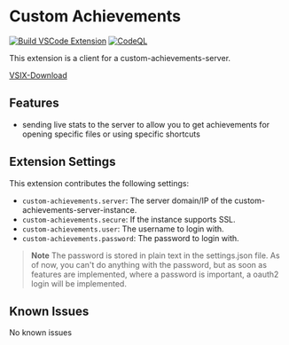 # Custom Achievements

[![Build VSCode Extension](https://github.com/J0J0HA/custom-achievements-plugin-vscode/actions/workflows/push.yml/badge.svg)](https://github.com/J0J0HA/custom-achievements-plugin-vscode/actions/workflows/push.yml)
[![CodeQL](https://github.com/J0J0HA/custom-achievements-plugin-vscode/actions/workflows/codeql.yml/badge.svg)](https://github.com/J0J0HA/custom-achievements-plugin-vscode/actions/workflows/codeql.yml)

This extension is a client for a custom-achievements-server.

[VSIX-Download](https://files.jojojux.de/resources/builds/custom-achievements-plugin-vscode/)

## Features

* sending live stats to the server to allow you to get achievements for opening specific files or using specific shortcuts

## Extension Settings

This extension contributes the following settings:

* `custom-achievements.server`: The server domain/IP of the custom-achievements-server-instance.
* `custom-achievements.secure`: If the instance supports SSL.
* `custom-achievements.user`: The username to login with.
* `custom-achievements.password`: The password to login with.

> **Note**
> The password is stored in plain text in the settings.json file.
> As of now, you can't do anything with the password, but as soon as features are implemented, where a password is important, a oauth2 login will be implemented.

## Known Issues

No known issues
